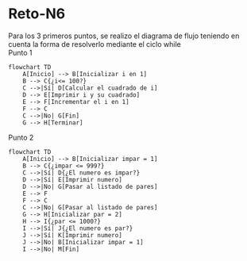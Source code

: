 # Reto-N6
Para los 3 primeros puntos, se realizo el diagrama de flujo teniendo en cuenta la forma de resolverlo mediante el ciclo while <br>
Punto 1
```mermaid
flowchart TD
    A[Inicio] --> B[Inicializar i en 1]
    B --> C{¿i<= 100?}
    C -->|Sí| D[Calcular el cuadrado de i]
    D --> E[Imprimir i y su cuadrado]
    E --> F[Incrementar el i en 1]
    F --> C
    C -->|No| G[Fin]
    G --> H[Terminar]
```
Punto 2
```mermaid
flowchart TD
    A[Inicio] --> B[Inicializar impar = 1]
    B --> C{¿impar <= 999?}
    C -->|Sí| D{¿El numero es impar?}
    D -->|Sí| E[Imprimir numero]
    D -->|No| G[Pasar al listado de pares]
    E --> F
    F --> C
    C -->|No| G[Pasar al listado de pares]
    G --> H[Inicializar par = 2]
    H --> I{¿par <= 1000?}
    I -->|Sí| J{¿El numero es par?}
    J -->|Sí| K[Imprimir numero]
    J -->|No| B[Inicializar impar = 1]
    I -->|No| M[Fin]
```


